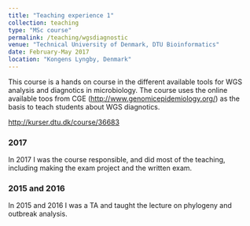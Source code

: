 ```yaml
---
title: "Teaching experience 1"
collection: teaching
type: "MSc course"
permalink: /teaching/wgsdiagnostic
venue: "Technical University of Denmark, DTU Bioinformatics"
date: February-May 2017
location: "Kongens Lyngby, Denmark"
---
```


This course is a hands on course in the different available tools for WGS analysis and diagnotics in microbiology. The course uses the online available toos from CGE (http://www.genomicepidemiology.org/) as the basis to teach students about WGS diagnotics.

http://kurser.dtu.dk/course/36683

### 2017

In 2017 I was the course responsible, and did most of the teaching, including making the exam project and the written exam.

### 2015 and 2016

In 2015 and 2016 I was a TA and taught the lecture on phylogeny and outbreak analysis.


